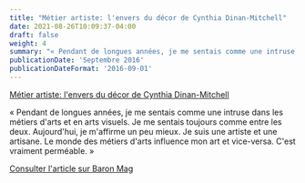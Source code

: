 ```yaml
---
title: "Métier artiste: l'envers du décor de Cynthia Dinan-Mitchell"
date: 2021-08-26T10:09:37-04:00
draft: false
weight: 4
summary: "« Pendant de longues années, je me sentais comme une intruse dans les métiers d'arts et en arts visuels. Je me sentais toujours comme entre les deux. Aujourd'hui, je m'affirme un peu mieux. Je suis une artiste et une artisane. Le monde des métiers d'arts influence mon art et vice-versa. C'est vraiment perméable. »"
publicationDate: 'Septembre 2016'
publicationDateFormat: '2016-09-01'
---
```


[Métier artiste: l'envers du décor de Cynthia Dinan-Mitchell](http://www.baronmag.com/2016/10/metier-artiste-cynthia-dinan-mitchell/)

« Pendant de longues années, je me sentais comme une intruse dans les métiers d'arts et en arts visuels. Je me sentais toujours comme entre les deux. Aujourd'hui, je m'affirme un peu mieux. Je suis une artiste et une artisane. Le monde des métiers d'arts influence mon art et vice-versa. C'est vraiment perméable. »

[Consulter l'article sur Baron Mag](http://www.baronmag.com/2016/10/metier-artiste-cynthia-dinan-mitchell/)
